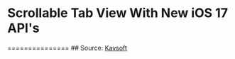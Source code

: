 #  Scrollable Tab View With New iOS 17 API's
===============
## Source: [Kavsoft](https://www.youtube.com/watch?v=UQ8ZQIhi8ow&t=136s)

